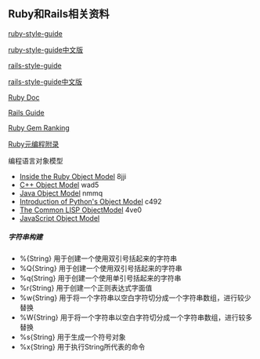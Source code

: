 ## Ruby和Rails相关资料

[ruby-style-guide](https://github.com/bbatsov/ruby-style-guide)

[ruby-style-guide中文版](https://github.com/JuanitoFatas/ruby-style-guide/blob/master/README-zhCN.md)

[rails-style-guide](https://github.com/bbatsov/rails-style-guide)

[rails-style-guide中文版](https://github.com/JuanitoFatas/rails-style-guide/blob/master/README-zhCN.md)

[Ruby Doc](http://ruby-doc.org/)

[Rails Guide](http://guides.rubyonrails.org/)

[Ruby Gem Ranking](https://www.ruby-toolbox.com/)

[Ruby元编程附录](./ruby-metaprogramming-appendixes.md)


编程语言对象模型
* [Inside the Ruby Object Model](http://pan.baidu.com/s/1COmIE) 8jji
* [C++ Object Model](http://pan.baidu.com/s/1o6AxTl4) wad5
* [Java Object Model](http://pan.baidu.com/s/1gdGbOrT) nmmq
* [Introduction of Python's Object Model](http://pan.baidu.com/s/1i3oTzCx) c492
* [The Common LISP ObjectModel](http://pan.baidu.com/s/1o6K7qfo) 4ve0
* [JavaScript Object Model](./javascript-object-model.md)


##### 字符串构建

* %{String}  用于创建一个使用双引号括起来的字符串
* %Q{String} 用于创建一个使用双引号括起来的字符串
* %q{String} 用于创建一个使用单引号括起来的字符串
* %r{String} 用于创建一个正则表达式字面值
* %w{String} 用于将一个字符串以空白字符切分成一个字符串数组，进行较少替换
* %W{String} 用于将一个字符串以空白字符切分成一个字符串数组，进行较多替换
* %s{String} 用于生成一个符号对象
* %x{String} 用于执行String所代表的命令